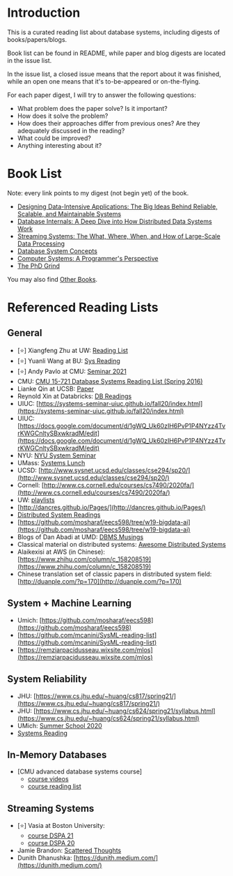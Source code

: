 # Introduction
This is a curated reading list about database systems, including digests of books/papers/blogs.

Book list can be found in README, while paper and blog digests are located in the issue list. 

In the issue list, a closed issue means that the report about it was finished, while an open one means that it's to-be-appeared or on-the-flying. 

For each paper digest, I will try to answer the following questions: 
- What problem does the paper solve? Is it important? 
- How does it solve the problem? 
- How does their approaches differ from previous ones? Are they adequately discussed in the reading? 
- What could be improved? 
- Anything interesting about it?


# Book List
Note: every link points to my digest (not begin yet) of the book.
- [Designing Data-Intensive Applications: The Big Ideas Behind Reliable, Scalable, and Maintainable Systems](https://github.com/Sunt-ing/database-system-readings/blob/main/DDIA-deisgning-data-intensive-applications.md)
- [Database Internals: A Deep Dive into How Distributed Data Systems Work](https://github.com/Sunt-ing/database-system-readings/blob/main/Database%20Internals.md)
- [Streaming Systems: The What, Where, When, and How of Large-Scale Data Processing](https://github.com/Sunt-ing/database-system-readings/blob/main/SS-streaming-systems.md)
- [Database System Concepts](https://github.com/Sunt-ing/database-system-readings/blob/main/Database%20System%20Concepts.md)
- [Computer Systems: A Programmer's Perspective](https://github.com/Sunt-ing/database-system-readings/blob/main/CS:APP-omputer%20Systems:%20A%20Programmer's%20Perspective.md)
- [The PhD Grind](https://github.com/Sunt-ing/database-system-readings/blob/main/The%20PhD%20Grind.md)

You may also find [Other Books](https://github.com/Sunt-ing/database-system-readings/blob/main/Other%20Books.md).


# Referenced Reading Lists
## General 
- [:star:] Xiangfeng Zhu at UW: [Reading List](https://xzhu0027.gitbook.io/blog/reading-list)
- [:star:] Yuanli Wang at BU: [Sys Reading](https://github.com/pentium3/sys_reading/issues)
- [:star:] Andy Pavlo at CMU: [Seminar 2021](https://db.cs.cmu.edu/seminar2021/)
- CMU: [CMU 15-721 Database Systems Reading List (Spring 2016)](https://15721.courses.cs.cmu.edu/spring2016/schedule.html)
- Lianke Qin at UCSB: [Paper](https://github.com/brucechin/paper)
- Reynold Xin at Databricks: [DB Readings](https://github.com/rxin/db-readings)
- UIUC: [https://systems-seminar-uiuc.github.io/fall20/index.html](https://systems-seminar-uiuc.github.io/fall20/index.html)
- UIUC: [https://docs.google.com/document/d/1gWQ_Uk60zIH6PvP1P4NYzz4TvrKWGCnltySBxwkradM/edit](https://docs.google.com/document/d/1gWQ_Uk60zIH6PvP1P4NYzz4TvrKWGCnltySBxwkradM/edit)
- NYU: [NYU System Seminar](https://github.com/fruffy/nyu-systems-seminar)
- UMass: [Systems Lunch](https://systems-lunch.org/)
- UCSD: [http://www.sysnet.ucsd.edu/classes/cse294/sp20/](http://www.sysnet.ucsd.edu/classes/cse294/sp20/)
- Cornell: [http://www.cs.cornell.edu/courses/cs7490/2020fa/](http://www.cs.cornell.edu/courses/cs7490/2020fa/)
- UW: [playlists](https://www.youtube.com/c/uwcse/playlists)
- [http://dancres.github.io/Pages/](http://dancres.github.io/Pages/)
- [Distributed System Readings](https://github.com/feilengcui008/distributed_system_readings)
- [https://github.com/mosharaf/eecs598/tree/w19-bigdata-ai](https://github.com/mosharaf/eecs598/tree/w19-bigdata-ai)
- Blogs of Dan Abadi at UMD: [DBMS Musings](http://dbmsmusings.blogspot.com/)
- Classical material on distributed systems: [Awesome Distributed Systems](https://github.com/theanalyst/awesome-distributed-systems)
- Alaikexisi at AWS (in Chinese): [https://www.zhihu.com/column/c_158208519](https://www.zhihu.com/column/c_158208519)
- Chinese translation set of classic papers in distributed system field: [http://duanple.com/?p=170](http://duanple.com/?p=170)

## System + Machine Learning
- Umich: [https://github.com/mosharaf/eecs598](https://github.com/mosharaf/eecs598)
- [https://github.com/mcanini/SysML-reading-list](https://github.com/mcanini/SysML-reading-list)
- [https://remziarpacidusseau.wixsite.com/mlos](https://remziarpacidusseau.wixsite.com/mlos)

## System Reliability
- JHU: [https://www.cs.jhu.edu/~huang/cs817/spring21/](https://www.cs.jhu.edu/~huang/cs817/spring21/)
- JHU: [https://www.cs.jhu.edu/~huang/cs624/spring21/syllabus.html](https://www.cs.jhu.edu/~huang/cs624/spring21/syllabus.html)
- UMich: [Summer School 2020](https://web.eecs.umich.edu/~manosk/summer-school-2020.html)
- [Systems Reading](https://github.com/lorin/systems-reading)

## In-Memory Databases
- [CMU advanced database systems course]
  - [course videos](https://www.youtube.com/watch?v=m72mt4VN9ik&list=PLSE8ODhjZXja7K1hjZ01UTVDnGQdx5v5U)
  - [course reading list](https://15721.courses.cs.cmu.edu/spring2019/schedule.html#jan-14-2019)

## Streaming Systems
- [:star:] Vasia at Boston University: 
  - [course DSPA 21](https://vasia.github.io/dspa21/readings.html)
  - [course DSPA 20](https://vasia.github.io/dspa20/readings.html)
- Jamie Brandon: [Scattered Thoughts](https://scattered-thoughts.net/)
- Dunith Dhanushka: [https://dunith.medium.com/](https://dunith.medium.com/)







